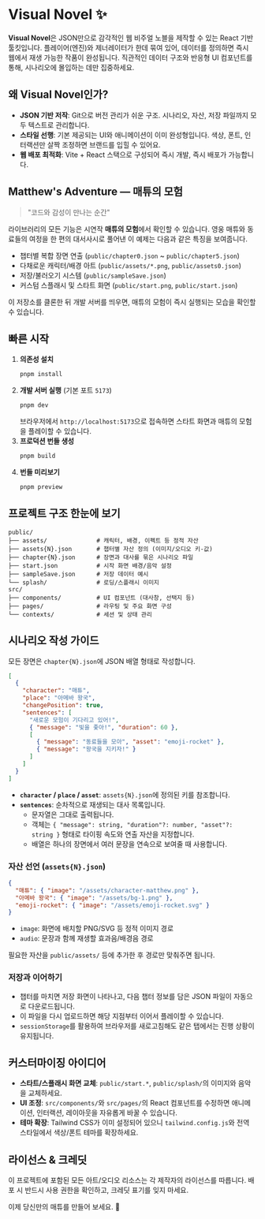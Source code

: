 # Visual Novel ✨

**Visual Novel**은 JSON만으로 감각적인 웹 비주얼 노블을 제작할 수 있는 React 기반 툴킷입니다.
플레이어(엔진)와 제너레이터가 한데 묶여 있어, 데이터를 정의하면 즉시 웹에서 재생 가능한 작품이 완성됩니다.
직관적인 데이터 구조와 반응형 UI 컴포넌트를 통해, 시나리오에 몰입하는 데만 집중하세요.

## 왜 Visual Novel인가?
- **JSON 기반 저작**: Git으로 버전 관리가 쉬운 구조. 시나리오, 자산, 저장 파일까지 모두 텍스트로 관리합니다.
- **스타일 선행**: 기본 제공되는 UI와 애니메이션이 이미 완성형입니다. 색상, 폰트, 인터랙션만 살짝 조정하면 브랜드를 입힐 수 있어요.
- **웹 배포 최적화**: Vite + React 스택으로 구성되어 즉시 개발, 즉시 배포가 가능합니다.

## Matthew's Adventure — 매튜의 모험
> "코드와 감성이 만나는 순간"

라이브러리의 모든 기능은 시연작 **매튜의 모험**에서 확인할 수 있습니다. 
영웅 매튜와 동료들의 여정을 한 편의 대서사시로 풀어낸 이 예제는 다음과 같은 특징을 보여줍니다.

- 챕터별 복합 장면 연출 (`public/chapter0.json` ~ `public/chapter5.json`)
- 다채로운 캐릭터/배경 아트 (`public/assets/*.png`, `public/assets0.json`)
- 저장/불러오기 시스템 (`public/sampleSave.json`)
- 커스텀 스플래시 및 스타트 화면 (`public/start.png`, `public/start.json`)

이 저장소를 클론한 뒤 개발 서버를 띄우면, 매튜의 모험이 즉시 실행되는 모습을 확인할 수 있습니다.

## 빠른 시작
1. **의존성 설치**
   ```bash
   pnpm install
   ```
2. **개발 서버 실행** (기본 포트 `5173`)
   ```bash
   pnpm dev
   ```
   브라우저에서 `http://localhost:5173`으로 접속하면 스타트 화면과 매튜의 모험을 플레이할 수 있습니다.
3. **프로덕션 번들 생성**
   ```bash
   pnpm build
   ```
4. **번들 미리보기**
   ```bash
   pnpm preview
   ```

## 프로젝트 구조 한눈에 보기
```
public/
├── assets/              # 캐릭터, 배경, 이펙트 등 정적 자산
├── assets{N}.json       # 챕터별 자산 정의 (이미지/오디오 키-값)
├── chapter{N}.json      # 장면과 대사를 묶은 시나리오 파일
├── start.json           # 시작 화면 배경/음악 설정
├── sampleSave.json      # 저장 데이터 예시
└── splash/              # 로딩/스플래시 이미지
src/
├── components/          # UI 컴포넌트 (대사창, 선택지 등)
├── pages/               # 라우팅 및 주요 화면 구성
└── contexts/            # 세션 및 상태 관리
```

## 시나리오 작성 가이드
모든 장면은 `chapter{N}.json`에 JSON 배열 형태로 작성합니다.

```json
[
  {
    "character": "매튜",
    "place": "아메바 왕국",
    "changePosition": true,
    "sentences": [
      "새로운 모험이 기다리고 있어!",
      { "message": "빛을 좇아!", "duration": 60 },
      [
        { "message": "동료들을 모아", "asset": "emoji-rocket" },
        { "message": "왕국을 지키자!" }
      ]
    ]
  }
]
```

- **`character` / `place` / `asset`**: `assets{N}.json`에 정의된 키를 참조합니다.
- **`sentences`**: 순차적으로 재생되는 대사 목록입니다.
  - 문자열은 그대로 출력됩니다.
  - 객체는 `{ "message": string, "duration"?: number, "asset"?: string }` 형태로 타이핑 속도와 연출 자산을 지정합니다.
  - 배열은 하나의 장면에서 여러 문장을 연속으로 보여줄 때 사용합니다.

### 자산 선언 (`assets{N}.json`)
```json
{
  "매튜": { "image": "/assets/character-matthew.png" },
  "아메바 왕국": { "image": "/assets/bg-1.png" },
  "emoji-rocket": { "image": "/assets/emoji-rocket.svg" }
}
```
- `image`: 화면에 배치할 PNG/SVG 등 정적 이미지 경로
- `audio`: 문장과 함께 재생할 효과음/배경음 경로

필요한 자산을 `public/assets/` 등에 추가한 후 경로만 맞춰주면 됩니다.

### 저장과 이어하기
- 챕터를 마치면 저장 화면이 나타나고, 다음 챕터 정보를 담은 JSON 파일이 자동으로 다운로드됩니다.
- 이 파일을 다시 업로드하면 해당 지점부터 이어서 플레이할 수 있습니다.
- `sessionStorage`를 활용하여 브라우저를 새로고침해도 같은 탭에서는 진행 상황이 유지됩니다.

## 커스터마이징 아이디어
- **스타트/스플래시 화면 교체**: `public/start.*`, `public/splash/`의 이미지와 음악을 교체하세요.
- **UI 조정**: `src/components/`와 `src/pages/`의 React 컴포넌트를 수정하면 애니메이션, 인터랙션, 레이아웃을 자유롭게 바꿀 수 있습니다.
- **테마 확장**: Tailwind CSS가 이미 설정되어 있으니 `tailwind.config.js`와 전역 스타일에서 색상/폰트 테마를 확장하세요.

## 라이선스 & 크레딧
이 프로젝트에 포함된 모든 아트/오디오 리소스는 각 제작자의 라이선스를 따릅니다. 배포 시 반드시 사용 권한을 확인하고, 크레딧 표기를 잊지 마세요.

이제 당신만의 매튜를 만들어 보세요. 🚀
